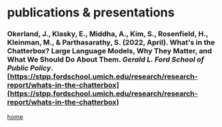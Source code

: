 # publications & presentations

### Okerland, J., __Klasky, E.__, Middha, A., Kim, S., Rosenfield, H., Kleinman, M., & Parthasarathy, S. (2022, April). What's in the Chatterbox? Large Language Models, Why They Matter, and What We Should Do About Them. _Gerald L. Ford School of Public Policy_. [https://stpp.fordschool.umich.edu/research/research-report/whats-in-the-chatterbox](https://stpp.fordschool.umich.edu/research/research-report/whats-in-the-chatterbox)

[home](README.md)
